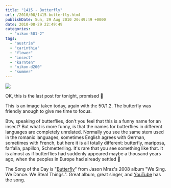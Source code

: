 ```yaml
---
title: "1415 - Butterfly"
url: /2010/08/1415-butterfly.html
publishDate: Sun, 29 Aug 2010 20:49:49 +0000
date: 2010-08-29 22:49:49
categories: 
  - "nikon-501-2"
tags: 
  - "austria"
  - "carinthia"
  - "flower"
  - "insect"
  - "karnten"
  - "nikon-d200"
  - "summer"
---
```

<a target="_blank" href="https://d25zfm9zpd7gm5.cloudfront.net/1200x1200/2010/20100829_162203_ps.jpg"><img src="https://d25zfm9zpd7gm5.cloudfront.net/0600x0600/2010/20100829_162203_ps.jpg" /></a>

OK, this is the last post for tonight, promised 🙂

This is an image taken today, again with the 50/1.2. The butterfly was friendly anough to give me time to focus.

 Btw, speaking of butterflies, don't you feel that this is a funny name for an insect? But what is more funny, is that the names for butterflies in different languages are completely unrelated. Normally you see the same stem used in the romanic languages, sometimes English agrees with German, sometimes with French, but here it is all totally different: butterfly, mariposa, farfalla, papillon, Schmetterling. It's rare that you see something like that. It is almost as if butterflies had suddenly appeared maybe a thousand years ago, when the peoples in Europe had already settled 🙂

The Song of the Day is "<a href="http://www.lyricsmode.com/lyrics/j/jason_mraz/butterfly.html">Butterfly</a>" from Jason Mraz's 2008 album "We Sing. We Dance. We Steal Things.". Great album, great singer, and <a href="http://www.youtube.com/watch?v=vIuGN7KtY-M">YouTube</a> has the song.

